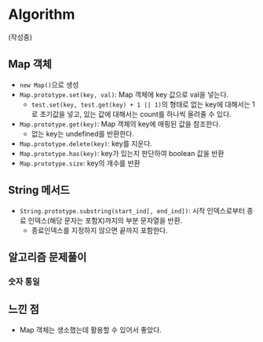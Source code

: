 # Algorithm

(작성중)

## Map 객체
- `new Map()`으로 생성
- `Map.prototype.set(key, val)`: Map 객체에 key 값으로 val을 넣는다. 
  - `test.set(key, test.get(key) + 1 || 1)`의 형태로 없는 key에 대해서는 1로 초기값을 넣고, 있는 값에 대해서는 count를 하나씩 올려줄 수 있다.
- `Map.prototype.get(key)`: Map 객체의 key에 매핑된 값을 참조한다. 
  - 없는 key는 undefined를 반환한다.
- `Map.prototype.delete(key)`: key를 지운다.
- `Map.prototype.has(key)`: key가 있는지 판단하여 boolean 값을 반환
- `Map.prototype.size`: key의 개수를 반환

## String 메서드
- `String.prototype.substring(start_ind[, end_ind])`: 시작 인덱스로부터 종료 인덱스(해당 문자는 포함X)까지의 부분 문자열을 반환. 
  - 종료인덱스를 지정하지 않으면 끝까지 포함한다.

## 알고리즘 문제풀이

### 숫자 통일



## 느낀 점

- Map 객체는 생소했는데 활용할 수 있어서 좋았다.
